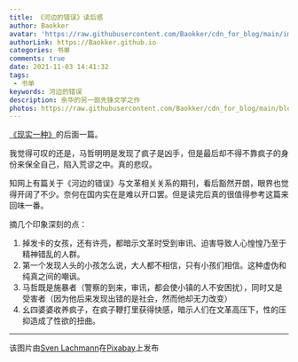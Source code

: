 ```yaml
---
title: 《河边的错误》读后感
author: Baokker
avatar: 'https://raw.githubusercontent.com/Baokker/cdn_for_blog/main/img/custom/avatar.jpg'
authorLink: https://Baokker.github.io
categories: 书单
comments: true
date: 2021-11-03 14:41:32
tags:
 - 书单
keywords: 河边的错误
description: 余华的另一部先锋文学之作
photos: https://raw.githubusercontent.com/Baokker/cdn_for_blog/main/blog_imgs/river-g492e34d96_1920.jpg
---
```


[《现实一种》](https://baokker.github.io/2021/08/02/%E3%80%8A%E7%8E%B0%E5%AE%9E%E4%B8%80%E7%A7%8D%E3%80%8B%E8%AF%BB%E5%90%8E%E6%84%9F/)的后面一篇。

我觉得可叹的还是，马哲明明是发现了疯子是凶手，但是最后却不得不靠疯子的身份来保全自己，陷入荒谬之中。真的悲叹。

知网上有篇关于《河边的错误》与文革相关关系的期刊，看后豁然开朗，眼界也觉得开阔了不少。奈何在国内实在是难以开口罢。但是读完后真的很值得参考这篇来回味一番。

摘几个印象深刻的点：

1. 掉发卡的女孩，还有许亮，都暗示文革时受到审讯、迫害导致人心惶惶乃至于精神错乱的人群。
2. 第一个发现人头的小孩怎么说，大人都不相信，只有小孩们相信。这种虚伪和纯真之间的嘲讽。
3. 马哲既是施暴者（警察的到来，审讯，都会使小镇的人不安困扰），同时又是受害者（因为他后来发现出错的是社会，然而他却无力改变）
4. 幺四婆婆收养疯子，在疯子鞭打里获得快感，暗示人们在文革高压下，性的压抑造成了性欲的扭曲。

---

该图片由<a href="https://pixabay.com/zh/users/seaq68-4191072/?utm_source=link-attribution&amp;utm_medium=referral&amp;utm_campaign=image&amp;utm_content=2951997">Sven Lachmann</a>在<a href="https://pixabay.com/zh/?utm_source=link-attribution&amp;utm_medium=referral&amp;utm_campaign=image&amp;utm_content=2951997">Pixabay</a>上发布

